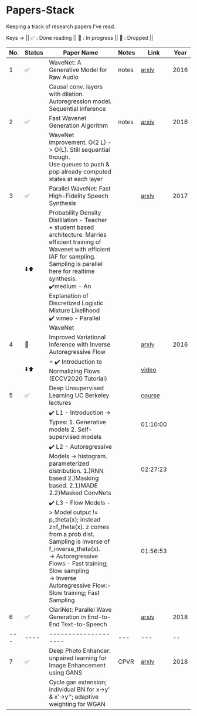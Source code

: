 # Papers-Stack
Keeping a track of research papers I've read.

Keys -> ||
✅ : Done reading ||
📖 : In progress ||
🚫 : Dropped ||

| No.  | Status | Paper Name                                                                                                                                                                                                                                                                                                 | Notes | Link                                                                                                         | Year |
| ---- | ------ | ---------------------------------------------------------------------------------------------------------------------------------------------------------------------------------------------------------------------------------------------------------------------------------------------------------- | ----- | ------------------------------------------------------------------------------------------------------------ | ---- |
| 1    | ✅      | WaveNet: A Generative Model for Raw Audio                                                                                                                                                                                                                                                                  | notes | [arxiv](https://arxiv.org/abs/1609.03499)                                                                    | 2016 |
|      |        | Causal conv. layers with dilation. Autoregression model. Sequential inference                                                                                                                                                                                                                              |       |                                                                                                              |      |
| 2    | ✅      | Fast Wavenet Generation Algorithm                                                                                                                                                                                                                                                                          | notes | [arxiv](https://arxiv.org/abs/1611.09482)                                                                    | 2016 |
|      |        | WaveNet improvement. O(2 L) -> O(L). Still sequential though. <br>Use queues to push & pop already computed states at each layer                                                                                                                                                                           |       |                                                                                                              |      |
| 3    | ✅      | Parallel WaveNet: Fast High-Fidelity Speech Synthesis                                                                                                                                                                                                                                                      |       | [arxiv](https://arxiv.org/abs/1711.10433)                                                                    | 2017 |
|      | ⬇️⬆️   | Probability Density Distillation - Teacher + student based architecture. Marries efficient training of Wavenet with efficient IAF for sampling. Sampling is parallel here for realtime synthesis.<br>✔️medium - An Explanation of Discretized Logistic Mixture Likelihood  <br>✔️ vimeo - Parallel WaveNet |       |                                                                                                              |      |
| 4    | 📕     | Improved Variational Inference with Inverse Autoregressive Flow                                                                                                                                                                                                                                            |       | [arxiv](https://arxiv.org/abs/1606.04934)                                                                    | 2016 |
|      | ⬇️⬆️   | ⭐ ✔️ Introduction to Normalizing Flows (ECCV2020 Tutorial)                                                                                                                                                                                                                                                 |       | [video](https://www.youtube.com/watch?v=u3vVyFVU_lI)                                                         |      |
| 5    | ✅      | Deep Unsupervised Learning UC Berkeley lectures                                                                                                                                                                                                                                                            |       | [course](https://sites.google.com/view/berkeley-cs294-158-sp20/home)                                         |      |
|      |        | ✔️ L1 - Introduction -> Types: 1. Generative models 2. Self-supervised models                                                                                                                                                                                                                              |       | 01:10:00                                                                                                     |      |
|      |        | ✔️ L2 - Autoregressive Models -> histogram. parameterized distribution. 1.)RNN based 2.)Masking based. 2.1)MADE 2.2)Masked ConvNets                                                                                                                                                                        |       | 02:27:23                                                                                                     |      |
|      |        | ✔️ L3 - Flow Models -> Model output != p\_theta(x); instead z=f\_theta(x). z comes from a prob dist. Sampling is inverse of f\_inverse\_theta(x). <br>\-> Autoregressive Flows:- Fast training; Slow sampling <br>\-> Inverse Autoregressive Flow:- Slow training; Fast Sampling                           |       | 01:56:53                                                                                                     |      |
| 6    | ✅      | ClariNet: Parallel Wave Generation in End-to-End Text-to-Speech                                                                                                                                                                                                                                            |       | [arxiv](https://arxiv.org/abs/1807.07281)                                                                    | 2018 |
| \--- | \----  | \--------------------                                                                                                                                                                                                                                                                                      | \---  | \---                                                                                                         | \--  |
| 7    | ✅      | Deep Photo Enhancer: unpaired learning for Image Enhancement using GANS                                                                                                                                                                                                                                    | CPVR  | [arxiv](https://openaccess.thecvf.com/content_cvpr_2018/papers/Chen_Deep_Photo_Enhancer_CVPR_2018_paper.pdf) | 2018 |
|      |        | Cycle gan extension; individual BN for x->y' & x'->y''; adaptive weighting for WGAN                                                                                                                                                                                                                        |       |
